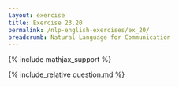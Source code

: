 ```yaml
---
layout: exercise
title: Exercise 23.20
permalink: /nlp-english-exercises/ex_20/
breadcrumb: Natural Language for Communication
---
```


{% include mathjax_support %}

<div><i class="arrow-up loader" data-chapter="nlp-english-exercises" data-exercise="ex_20" data-rating="0"></i></div>
{% include_relative question.md %}
